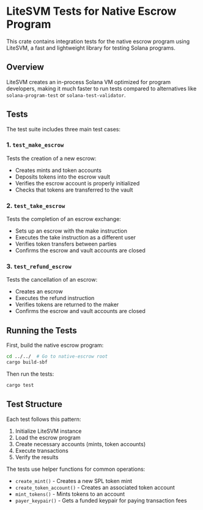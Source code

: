 # LiteSVM Tests for Native Escrow Program

This crate contains integration tests for the native escrow program using LiteSVM, a fast and lightweight library for testing Solana programs.

## Overview

LiteSVM creates an in-process Solana VM optimized for program developers, making it much faster to run tests compared to alternatives like `solana-program-test` or `solana-test-validator`.

## Tests

The test suite includes three main test cases:

### 1. `test_make_escrow`
Tests the creation of a new escrow:
- Creates mints and token accounts
- Deposits tokens into the escrow vault
- Verifies the escrow account is properly initialized
- Checks that tokens are transferred to the vault

### 2. `test_take_escrow`
Tests the completion of an escrow exchange:
- Sets up an escrow with the make instruction
- Executes the take instruction as a different user
- Verifies token transfers between parties
- Confirms the escrow and vault accounts are closed

### 3. `test_refund_escrow`
Tests the cancellation of an escrow:
- Creates an escrow
- Executes the refund instruction
- Verifies tokens are returned to the maker
- Confirms the escrow and vault accounts are closed

## Running the Tests

First, build the native escrow program:
```bash
cd ../../  # Go to native-escrow root
cargo build-sbf
```

Then run the tests:
```bash
cargo test
```

## Test Structure

Each test follows this pattern:
1. Initialize LiteSVM instance
2. Load the escrow program
3. Create necessary accounts (mints, token accounts)
4. Execute transactions
5. Verify the results

The tests use helper functions for common operations:
- `create_mint()` - Creates a new SPL token mint
- `create_token_account()` - Creates an associated token account
- `mint_tokens()` - Mints tokens to an account
- `payer_keypair()` - Gets a funded keypair for paying transaction fees